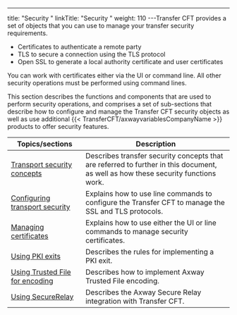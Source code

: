 ---
title: "Security "
linkTitle: "Security "
weight: 110
---Transfer CFT provides a set of objects that you can use to manage your
transfer security requirements.

- Certificates to
    authenticate a remote party
- TLS to secure
    a connection using the TLS protocol
- Open SSL to
    generate a local authority certificate and user certificates

You can work with certificates either via the UI or command line.
All other security operations must be performed using command lines.

This section describes the functions and components that are used to perform
security operations, and comprises a set of sub-sections that describe how to configure
and manage the Transfer CFT security objects as well as use additional {{< TransferCFT/axwayvariablesCompanyName  >}} products to offer security features.


| Topics/sections  | Description  |
| --- | --- |
| [Transport security concepts](transport_security_concepts_start_here) | Describes transfer security concepts that are referred to further in this document, as well as how these security functions work. |
| [Configuring transport security](configuring_transport_security_start_here#CFT_Configuration) | Explains how to use line commands to configure the Transfer CFT to manage the SSL and TLS protocols. |
| [Managing certificates](certificates#Managing%20certificates:%20Start%20here) | Explains how to use either the UI or line commands to manage security certificates. |
| [Using PKI exits](using_pki_exits_start_here#Using_PKI_exits__Start_here) | Describes the rules for implementing a PKI exit. |
| [Using Trusted File for encoding](tf_overview_cft)  | Describes how to implement Axway Trusted File encoding.  |
| [Using SecureRelay](sr_overview)  | Describes the Axway Secure Relay integration with Transfer CFT.  |


 

